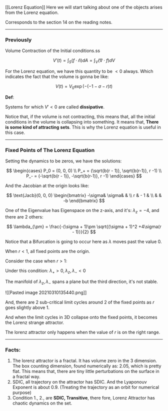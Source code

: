 [[Lorenz Equation]]
Here we will start talking about one of the objects arises from the Lorenz equation. 

Corresponds to the section 14 on the reading notes. 

---
### Previously

Volume Contraction of the Initial conditions.ss 

$$
V'(t) = \int_{S}^{} (f\cdot \widehat{n})dA = \int_{V}^{} (\nabla \cdot f)dV \tag{1}
$$

For the Lorenz equation, we have this quantity to be $<0$ always. Which indicates the fact that the volume is gonna be like: 

$$
V(t) = V_0\exp(-(-1-\sigma -r)t)
$$

**Def**: 

Systems for which $V' < 0$ are called **dissipative**. 

Notice that, if the volume is not contracting, this means that, all the initial conditions in the volume is collapsing into something. It means that, **There is some kind of attracting sets**. This is why the Lorenz equation is useful in this case.  

---
### **Fixed Points of The Lorenz Equation**

Setting the dynamics to be zeros, we have the solutions: 

$$
\begin{cases}
    P_0 = (0, 0, 0) 
    \\
    P_+ = (\sqrt{b(r - 1)}, \sqrt{b(r-1)}, r -1) 
    \\
    P_- = (-\sqrt{b(r - 1)}, -\sqrt{b(r-1)}, r -1) 
\end{cases}
$$

And the Jacobian at the origin looks like: 

$$
\text{Jacb}(0, 0, 0)
\begin{bmatrix}
-\sigma& \sigma& & \\
r & - 1 & 
 \\
& & -b
\end{bmatrix}
$$

One of the Eigenvalue has Eigenspace on the z-axis, and it's: $\lambda_z = -4$, and there are 2 others: 

$$
\lambda_{\pm} = \frac{-(\sigma + 1)\pm \sqrt{(\sigma + 1)^2 +4\sigma(r - 1)}}{2}
$$

Notice that a Bifurcation is going to occur here as $\lambda$ moves past the value $0$. 

When $r < 1$, all fixed points are the origin. 

Consider the case when $r > 1$: 

Under this condition: $\lambda_+ > 0, \lambda_z, \lambda_- < 0$

The manifold of $\lambda_z, \lambda_-$ spans a plane but the third direction, it's not stable. 

![[Pasted image 20210310135440.png]]

And, there are 2 sub-critical limit cycles around 2 of the fixed points as $r$ goes slightly above $1$. 

And when the limit cycles in 3D collapse onto the fixed points, it becomes the Lorenz strange attractor. 

The lorenz attractor only happens when the value of $r$ is on the right range. 

---
### **Facts**: 
1. The lorenz attractor is a fractal. It has volume zero in the 3 dimension. The box counting dimension, found numerically as: $2.05$, which is pretty flat. This means that, there are tiny little perturbations on the surface in a fractal way. 
2. SDIC, all trajectory on the attractor has SDIC. And the Lyaponouv Exponent is about $0.9$. (Treating the trajectory as an orbit for numerical purpose)
3. Condition 1., 2., are **SDIC, Transitive**, there fore, Lorenz Attractor has chaotic dynamics on the set. 